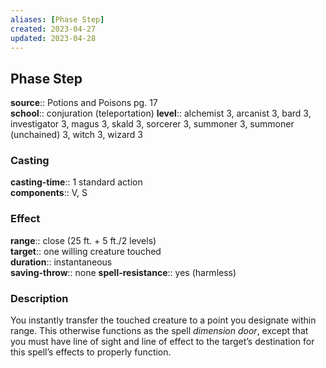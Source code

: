 ```yaml
---
aliases: [Phase Step]
created: 2023-04-27
updated: 2023-04-28
---
```


## Phase Step

**source**:: Potions and Poisons pg. 17  
**school**:: conjuration (teleportation)
**level**:: alchemist 3, arcanist 3, bard 3, investigator 3, magus 3, skald 3, sorcerer 3, summoner 3, summoner (unchained) 3, witch 3, wizard 3

### Casting

**casting-time**:: 1 standard action  
**components**:: V, S

### Effect

**range**:: close (25 ft. + 5 ft./2 levels)  
**target**:: one willing creature touched  
**duration**:: instantaneous  
**saving-throw**:: none
**spell-resistance**:: yes (harmless)

### Description

You instantly transfer the touched creature to a point you designate within range. This otherwise functions as the spell *dimension door*, except that you must have line of sight and line of effect to the target’s destination for this spell’s effects to properly function.
